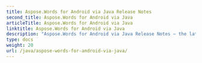 ```yaml
---
title: Aspose.Words for Android via Java Release Notes
second_title: Aspose.Words for Android via Java
articleTitle: Aspose.Words for Android via Java
linktitle: Aspose.Words for Android via Java
description: "Aspose.Words for Android via Java Release Notes – the latest updates and fixes."
type: docs
weight: 20
url: /java/aspose-words-for-android-via-java/
---
```



